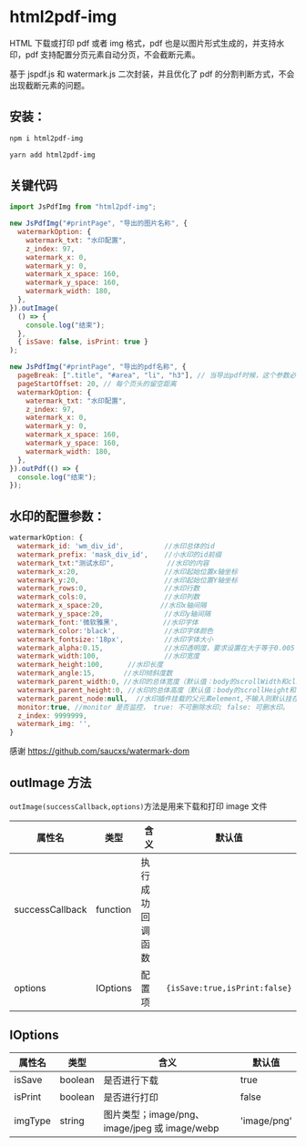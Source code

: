 # html2pdf-img

HTML 下载或打印 pdf 或者 img 格式，pdf 也是以图片形式生成的，并支持水印，pdf 支持配置分页元素自动分页，不会截断元素。

基于 jspdf.js 和 watermark.js 二次封装，并且优化了 pdf 的分割判断方式，不会出现截断元素的问题。

## 安装：

```bash
npm i html2pdf-img

yarn add html2pdf-img
```

## 关键代码

```js
import JsPdfImg from "html2pdf-img";

new JsPdfImg("#printPage", "导出的图片名称", {
  watermarkOption: {
    watermark_txt: "水印配置",
    z_index: 97,
    watermark_x: 0,
    watermark_y: 0,
    watermark_x_space: 160,
    watermark_y_space: 160,
    watermark_width: 180,
  },
}).outImage(
  () => {
    console.log("结束");
  },
  { isSave: false, isPrint: true }
);

new JsPdfImg("#printPage", "导出的pdf名称", {
  pageBreak: [".title", "#area", "li", "h3"], // 当导出pdf时候，这个参数必填
  pageStartOffset: 20, // 每个页头的留空距离
  watermarkOption: {
    watermark_txt: "水印配置",
    z_index: 97,
    watermark_x: 0,
    watermark_y: 0,
    watermark_x_space: 160,
    watermark_y_space: 160,
    watermark_width: 180,
  },
}).outPdf(() => {
  console.log("结束");
});
```

## 水印的配置参数：

```js
watermarkOption: {
  watermark_id: 'wm_div_id',          //水印总体的id
  watermark_prefix: 'mask_div_id',    //小水印的id前缀
  watermark_txt:"测试水印",             //水印的内容
  watermark_x:20,                     //水印起始位置x轴坐标
  watermark_y:20,                     //水印起始位置Y轴坐标
  watermark_rows:0,                   //水印行数
  watermark_cols:0,                   //水印列数
  watermark_x_space:20,              //水印x轴间隔
  watermark_y_space:20,               //水印y轴间隔
  watermark_font:'微软雅黑',           //水印字体
  watermark_color:'black',            //水印字体颜色
  watermark_fontsize:'18px',          //水印字体大小
  watermark_alpha:0.15,               //水印透明度，要求设置在大于等于0.005
  watermark_width:100,                //水印宽度
  watermark_height:100,      //水印长度
  watermark_angle:15,       //水印倾斜度数
  watermark_parent_width:0, //水印的总体宽度（默认值：body的scrollWidth和clientWidth的较大值）
  watermark_parent_height:0, //水印的总体高度（默认值：body的scrollHeight和clientHeight的较大值）
  watermark_parent_node:null,  //水印插件挂载的父元素element,不输入则默认挂在body上
  monitor:true, //monitor 是否监控， true: 不可删除水印; false: 可删水印。
  z_index: 9999999,
  watermark_img: '',
}
```

感谢 https://github.com/saucxs/watermark-dom

## outImage 方法

`outImage(successCallback,options)`方法是用来下载和打印 image 文件

| 属性名          | 类型     | 含义             | 默认值                        |
| --------------- | -------- | ---------------- | ----------------------------- |
| successCallback | function | 执行成功回调函数 |                               |
| options         | IOptions | 配置项           | `{isSave:true,isPrint:false}` |

## IOptions

| 属性名  | 类型    | 含义         | 默认值       |
| ------- | ------- | ------------ | ------------ |
| isSave  | boolean | 是否进行下载 | true         |
| isPrint | boolean | 是否进行打印 | false        |
| imgType | string  | 图片类型；image/png、image/jpeg 或 image/webp     | 'image/png' |
